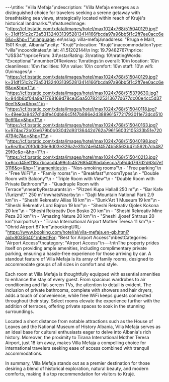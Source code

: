 ---\ntitle: "Villa Mefaja"\ndescription: "Villa Mefaja emerges as a distinguished choice for travelers seeking a serene getaway with breathtaking sea views, strategically located within reach of Krujë's historical landmarks."\nfeaturedImage: "https://cf.bstatic.com/xdata/images/hotel/max1024x768/515040129.jpg?k=31df151c2c73a5313240313952813414166fbcda97a96bb5f1c2ff7ee0acc6e6&o=&hp=1"\nlanguage: en\nslug: villa-mefaja\naddress: "Rruga e Malit, 1501 Krujë, Albania"\ncity: "Krujë"\nlocation: "Krujë"\naccommodationType: "villa"\ncoordinates:\n  lat: 41.51202144\n  lng: 19.79482767\nprice: "US$34"\npriceFrom: 34\nstarRating: 3\nrating: 10\nratingWords: "Exceptional"\nnumberOfReviews: 1\nratings:\n  overall: 10\n  location: 10\n  cleanliness: 10\n  facilities: 10\n  value: 10\n  comfort: 10\n  staff: 10\n  wifi: 0\nimages:\n  - "https://cf.bstatic.com/xdata/images/hotel/max1024x768/515040129.jpg?k=31df151c2c73a5313240313952813414166fbcda97a96bb5f1c2ff7ee0acc6e6&o=&hp=1"\n  - "https://cf.bstatic.com/xdata/images/hotel/max1024x768/515379630.jpg?k=944b6bf04a9a71768169d78ce35aa50782125313677d677dc00e4cc5d376eef5&o=&hp=1"\n  - "https://cf.bstatic.com/xdata/images/hotel/max1024x768/515040118.jpg?k=49ee0a9427d1d8fe40db86c5f47b886e2d38896157721793011e73dcd5109c6f&o=&hp=1"\n  - "https://cf.bstatic.com/xdata/images/hotel/max1024x768/515040163.jpg?k=974ac72b03e679b0b030d2d93136442d762a796156032105333b51e7204794c7&o=&hp=1"\n  - "https://cf.bstatic.com/xdata/images/hotel/max1024x768/515040198.jpg?k=6ea1bc20f0db06e9d03e326a2e31b24e64f4574b58563b47c562b7cb48729f0c&o=&hp=1"\n  - "https://cf.bstatic.com/xdata/images/hotel/max1024x768/515040213.jpg?k=6ccd45eff18c7bcacd4a99cfc452685409ada5ecca7b9d4d767d2d63d7ef3116&o=&hp=1"\namenities:\n  - "Non-smoking rooms"\n  - "Free parking"\n  - "Free WiFi"\n  - "Family rooms"\n  - "Breakfast"\nroomTypes:\n  - "Double Room with Balcony"\n  - "Triple Room with View"\n  - "Double Room with Private Bathroom"\n  - "Quadruple Room with Terrace"\nnearbyRestaurants:\n  - "Pizzeri Kupa Hallall 250 m"\n  - "Bar Kafe \Turizmi\\"\" 250 m"\nwhatsNearby:\n  - "Dajti Mountain National Park 2.9 km"\n  - "Sheshi Rekreativ Allias 18 km"\n  - "Bunk'Art 1 Museum 19 km"\n  - "Sheshi Rekreativ Lord Bajron 19 km"\n  - "Sheshi Rekreativ Gjolek Kokona 20 km"\n  - "Sheshi Rekreativ Don Bosko 20 km"\n  - "Sheshi Rekreativ Mine Peza 20 km"\n  - "Amazing Nature 20 km"\n  - "Sheshi Jjosef Shtraus 20 km"\nairports:\n  - "Tirana International Airport Mother Teresa 11 km"\n  - "Ohrid Airport 87 km"\nbookingURL: "https://www.booking.com/hotel/al/vila-mefaja.en-gb.html?aid=8035640"\nbestFor: "Best for Airport Access"\nbestCategories: "Airport Access"\ncategory: "Airport Access"\n---\n\nThe property prides itself on providing ample amenities, including complimentary private parking, ensuring a hassle-free experience for those arriving by car. A standout feature of Villa Mefaja is its array of family rooms, designed to accommodate groups of all sizes in comfort and style.

Each room at Villa Mefaja is thoughtfully equipped with essential amenities to enhance the stay of every guest. From spacious wardrobes to air conditioning and flat-screen TVs, the attention to detail is evident. The inclusion of private bathrooms, complete with showers and hair dryers, adds a touch of convenience, while free WiFi keeps guests connected throughout their stay. Select rooms elevate the experience further with the addition of terraces, offering private spaces to soak in the stunning surroundings.

Located a short distance from notable attractions such as the House of Leaves and the National Museum of History Albania, Villa Mefaja serves as an ideal base for cultural enthusiasts eager to delve into Albania's rich history. Moreover, the proximity to Tirana International Mother Teresa Airport, just 18 km away, makes Villa Mefaja a compelling choice for international travelers seeking ease of access combined with tranquil accommodations.

In summary, Villa Mefaja stands out as a premier destination for those desiring a blend of historical exploration, natural beauty, and modern comforts, making it a top recommendation for visitors to Krujë.